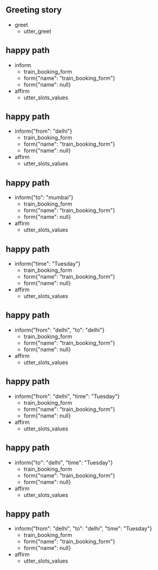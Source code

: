 ## Greeting story
* greet
    - utter_greet

## happy path
* inform
    - train_booking_form
    - form{"name": "train_booking_form"}
    - form{"name": null}
* affirm
    - utter_slots_values

## happy path
* inform{"from": "delhi"}
    - train_booking_form
    - form{"name": "train_booking_form"}
    - form{"name": null}
* affirm
    - utter_slots_values

## happy path
* inform{"to": "mumbai"}
    - train_booking_form
    - form{"name": "train_booking_form"}
    - form{"name": null}
* affirm
    - utter_slots_values

## happy path
* inform{"time": "Tuesday"}
    - train_booking_form
    - form{"name": "train_booking_form"}
    - form{"name": null}
* affirm
    - utter_slots_values

## happy path
* inform{"from": "delhi", "to": "delhi"}
    - train_booking_form
    - form{"name": "train_booking_form"}
    - form{"name": null}
* affirm
    - utter_slots_values

## happy path
* inform{"from": "delhi", "time": "Tuesday"}
    - train_booking_form
    - form{"name": "train_booking_form"}
    - form{"name": null}
* affirm
    - utter_slots_values

## happy path
* inform{"to": "delhi", "time": "Tuesday"}
    - train_booking_form
    - form{"name": "train_booking_form"}
    - form{"name": null}
* affirm
    - utter_slots_values

## happy path
* inform{"from": "delhi", "to": "delhi", "time": "Tuesday"}
    - train_booking_form
    - form{"name": "train_booking_form"}
    - form{"name": null}
* affirm
    - utter_slots_values
